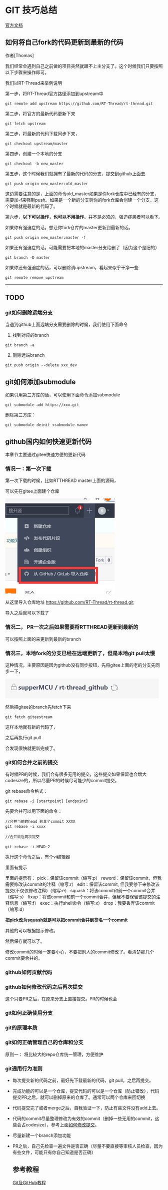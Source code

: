 # GIT 技巧总结

[官方文档](https://training.github.com/downloads/zh_CN/github-git-cheat-sheet/)

##  如何将自己fork的代码更新到最新的代码

作者[Thomas]

我们经常会遇到自己之前做的项目突然就跟不上主分支了。这个时候我们只要按照以下步骤来操作即可。

我们以RT-Thread来举例说明

第一步，将RT-Thread官方路径添加到upstream中

```
git remote add upstream https://github.com/RT-Thread/rt-thread.git
```

第二步，将官方的最新代码更新下来

```
git fetch upstream
```

第三步，将最新的代码下载同步下来，

```
git checkout upstream/master
```

第四步，创建一个本地的分支

```
git checkout -b new_master
```

第五步，这个时候我们就拥有了最新的代码的分支，提交到github上面去

```
git push origin new_master:old_master
```

这边需要注意的是，上面的命令old_master如果是你fork仓库中已经有的分支，需要加-f来强制push。如果是一个新的分支则你的fork仓库会创建一个分支，这个时候就是最新的代码了。

第六步，**以下可以操作，也可以不用操作**。并不是必须的，强迫症患者可以看下。

如果你有强迫症的话，想让你fork仓库的master更新到最新的话。

```
git push origin new_master:master -f    
```

如果还有强迫症的话，可能需要把本地的master分支给删了（因为这个是旧的）

```
git branch -D master
```

如果你还有强迫症的话，可以删除调upstream，看起来似乎干净一些

```
git remote remove upstream
```

-----------

## TODO

### git如何删除远端分支

当遇到github上面远端分支需要删除的时候，我们使用下面命令

1. 找到对应的branch

```
git branch -a              
```

2. 删除远端branch

```
git push origin --delete xxx_dev
```

## git如何添加submodule

如果引用第三方库的话，可以使用下面命令添加submodule

```
git submodule add https://xxx.git
```



删除第三方库：

```
git submodule deinit <submodule-name>
```





## github国内如何快速更新代码

本章节主要通过gitee快速方便的更新代码

### 情况一：第一次下载

第一次下载的时候，比如RTTHREAD master上面的源码，

可以先在gitee上面建个仓库

![](images/image-20210202204744516.png)

从这里导入仓库地址  https://github.com/RT-Thread/rt-thread.git

导入之后就可以下载了

### 情况二， PR一次之后如果需要将RTTHREAD更新到最新的

可以按照上面的来更新到最新的branch

### 情况三，本地fork的分支已经在远端更新了，但是本地git pull太慢

这种情况，主要原因是因为github没有同步按钮，先将gitee上面的老的分支先同步一下，

![](images/image-20210202205055719.png)

然后把gitee的branch先fetch下来

```
git fetch giteestream
```

这样本地就有新的代码了，

之后再执行git pull

会发现很快就更新完成了。



### git如何合并之前的提交

有时候PR的时候，我们会有很多无用的提交，这些提交如果保留也会增大codesize的，所以尽量PR的时候尽可能少的commit提交。

git rebase命令格式：

```
git rebase -i [startpoint] [endpoint]
```

先要合并可以用下面的命令：

```
//合并当前的head 到某个commit XXXX
git rebase -i xxxx

//合并最近两次提交

git rebase -i HEAD~2
```

执行这个命令之后，有个vi编辑器

里面有提示

里面的提示有：
pick：保留该commit（缩写:p）
reword：保留该commit，但我需要修改该commit的注释（缩写:r）
edit：保留该commit, 但我要停下来修改该提交(不仅仅修改注释)（缩写:e）
squash：将该commit和前一个commit合并（缩写:s）
fixup：将该commit和前一个commit合并，但我不要保留该提交的注释信息（缩写:f）
exec：执行shell命令（缩写:x）
drop：我要丢弃该commit（缩写:d）



**把pick改为squash就是可以把commit合并到签名一个commit**

其他的可以根据提示修改。

然后保存就可以了。

修改commit的时候一定要小心，不要把别人的commit修改了。看清楚那几个commit要合并的。


### github如何贡献代码

### github如何修改代码之后再次提交

这个只要PR之后，在原来分支上直接提交。PR的时候也会

### git如何正确使用分支

### git的原理本质

### git如何正确管理自己的仓库和分支

原则一： 将比较大的repo仓库统一管理，方便维护

### git通用行为准则

- 每次提交新的代码之前，最好先下载最新的代码，git pull，之后再提交。

- 完成功能的可以是一个仓库，提交代码的可以是一个仓库（防止错改），代码提交PR之后，就可以删掉原来的仓库了。通常可以两个仓库来回切换

- 代码提交完了或者merge之后，自我验证一下，防止有些文件没有add上去。

- 代码的commit尽量整理修改为有效的commit（删掉一些无用的commit，这些会占codesize），参考上面[如何修改提交](#git如何合并之前的提交)。

- 尽量新建一个branch添加功能

- PR之后，自己先检查一遍文件是否正确（尽量不要直接等审核人员检查，因为有些文件，可能只有你自己知道是否正确）

  

  ## 参考教程

   [Git及GitHub教程](https://www.githubs.cn/post/git-tutorial)

  

